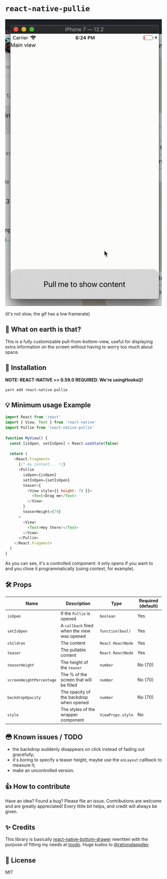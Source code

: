 # `react-native-pullie`

<img src="./demo.gif" />

(it's not slow, the gif has a low framerate)

## 🤔 What on earth is that?

This is a fully customizable pull-from-bottom-view, useful for displaying extra information on the screen without having to worry too much about space.

## 📖 Installation

**NOTE: REACT-NATIVE >= 0.59.0 REQUIRED. We're usingHooks()!**

`yarn add react-native-pullie`

## 💡 Minimum usage Example

```js
import React from 'react'
import { View, Text } from 'react-native'
import Pullie from 'react-native-pullie'

function MyView() {
  const [isOpen, setIsOpen] = React.useState(false)

  return (
    <React.Fragment>
      {/* my content... */}
      <Pullie
        isOpen={isOpen}
        setIsOpen={setIsOpen}
        teaser={
          <View style={{ height: 70 }}>
            <Text>Drag me</Text>
          </View>
        }
        teaserHeight={70}
      >
        <View>
          <Text>Hey there!</Text>
        </View>
      </Pullie>
    </React.Fragment>
  )
}
```

As you can see, it's a controlled component: it only opens if you want to and you close it programmatically (using context, for example).

## 🛠 Props

| Name                     | Description                                 | Type              | Required (default) |
| ------------------------ | ------------------------------------------- | ----------------- | ------------------ |
| `isOpen`                 | If the `Pullie` is opened                   | `boolean`         | Yes                |
| `setIsOpen`              | A `callback` fired when the view was opened | `function(bool)`  | Yes                |
| `children`               | The content                                 | `React.ReactNode` | Yes                |
| `teaser`                 | The pullable content                        | `React.ReactNode` | Yes                |
| `teaserHeight`           | The height of the `teaser`                  | `number`          | No (70)            |
| `screenHeightPercentage` | The % of the screen that will be filled     | `number`          | No (70)            |
| `backdropOpacity`        | The opacity of the backdrop when opened     | `number`          | No (70)            |
| `style`                  | The styles of the wrapper component         | `ViewProps.style` | No                 |

## 😳 Known issues / TODO

- the backdrop suddenly disappears on click instead of fading out gracefully;
- it's boring to specify a teaser height, maybe use the `onLayout` callback to measure it;
- make an uncontrolled version.

## 👍 How to contribute

Have an idea? Found a bug? Please file an issue. Contributions are welcome and are greatly appreciated! Every little bit helps, and credit will always be given.

## ✨ Credits

This library is basically [react-native-bottom-drawer](https://github.com/rationalappdev/react-native-bottom-drawer) rewritten with the purpose of fitting my needs at [toodo](http://toodo.com.br). Huge kudos to [@rationalappdev](https://github.com/rationalappdev).

## 📜 License

MIT
